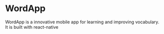 # WordApp
WordApp is a innovative mobile app for learning and improving vocabulary. It is built with react-native
